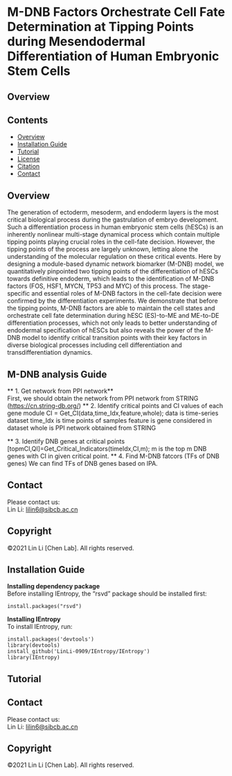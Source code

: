 #  M-DNB Factors Orchestrate Cell Fate Determination at Tipping Points during Mesendodermal Differentiation of Human Embryonic Stem Cells 
## Overview
## Contents

- [Overview](#overview)
- [Installation Guide](#installation-guide)
- [Tutorial](#tutorial)
- [License](./LICENSE)
- [Citation](#citation)
- [Contact](#Contact)

## Overview
The generation of ectoderm, mesoderm, and endoderm layers is the most critical biological process during the gastrulation of embryo development. Such a differentiation process in human embryonic stem cells (hESCs) is an inherently nonlinear multi-stage dynamical process which contain multiple tipping points playing crucial roles in the cell-fate decision. However, the tipping points of the process are largely unknown, letting alone the understanding of the molecular regulation on these critical events. Here by designing a module-based dynamic network biomarker (M-DNB) model, we quantitatively pinpointed two tipping points of the differentiation of hESCs towards definitive endoderm, which leads to the identification of M-DNB factors (FOS, HSF1, MYCN, TP53 and MYC) of this process. 
The stage-specific and essential roles of M-DNB factors in the cell-fate decision were confirmed by the differentiation experiments. We demonstrate that before the tipping points, M-DNB factors are able to maintain the cell states and orchestrate cell fate determination during hESC (ES)-to-ME and ME-to-DE differentiation processes, which not only leads to better understanding of endodermal specification of hESCs but also reveals the power of the M-DNB model to identify critical transition points with their key factors in diverse biological processes including cell differentiation and transdifferentiation dynamics.

## M-DNB analysis Guide
** 1. Get network from PPI network**  
First, we should obtain the network from PPI network from STRING (https://cn.string-db.org/)
** 2. Identify critical points and CI values of each gene module
CI = Get_CI(data,time_Idx,feature,whole);
data is time-series dataset
time_Idx is time points of samples
feature is gene considered in dataset
whole is PPI network obtained from STRING

** 3. Identify DNB genes at critical points
 [topmCI,QI]=Get_Critical_Indicators(timeIdx,CI,m);
 m is the top m DNB genes with CI in given critical point.
** 4. Find M-DNB fatcors (TFs of DNB genes)
We can find TFs of DNB genes based on IPA.

## Contact
Please contact us:  
Lin Li: lilin6@sibcb.ac.cn

## Copyright
©2021 Lin Li [Chen Lab]. All rights reserved.


## Installation Guide
**Installing dependency package**  
Before installing IEntropy, the “rsvd” package should be installed first:
```
install.packages("rsvd")
```
**Installing IEntropy**  
To install IEntropy, run:
```
install.packages('devtools')
library(devtools)
install_github('LinLi-0909/IEntropy/IEntropy')
library(IEntropy)
```

## Tutorial

## Contact
Please contact us:  
Lin Li: lilin6@sibcb.ac.cn

## Copyright
©2021 Lin Li [Chen Lab]. All rights reserved.
